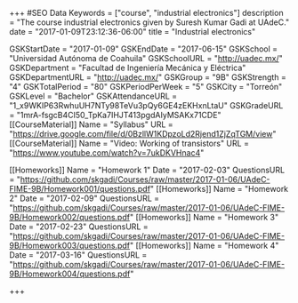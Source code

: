 +++
#SEO Data
Keywords = ["course", "industrial electronics"]
description = "The course industrial electronics given by Suresh Kumar Gadi at UAdeC."
date = "2017-01-09T23:12:36-06:00"
title = "Industrial electronics"

GSKStartDate = "2017-01-09"
GSKEndDate = "2017-06-15"
GSKSchool = "Universidad Autónoma de Coahuila"
GSKSchoolURL = "http://uadec.mx/"
GSKDepartment = "Facultad de Ingeniería Mecánica y Eléctrica"
GSKDepartmentURL = "http://uadec.mx/"
GSKGroup = "9B"
GSKStrength = "4"
GSKTotalPeriod = "80"
GSKPeriodPerWeek = "5"
GSKCity = "Torreón"
GSKLevel = "Bachelor"
GSKAttendanceURL = "1_x9WKIP63RwhuUH7NTy98TeVu3pQy6GE4zEKHxnLtaU"
GSKGradeURL = "1mrA-fsgcB4CI50_TpKa7IHJT413pgdAIyMSAKx71CDE"
[[CourseMaterial]]
    Name = "Syllabus"
    URL = "https://drive.google.com/file/d/0BzllW1KDpzoLd2Rjend1ZjZqTGM/view"
[[CourseMaterial]]
    Name = "Video: Working of transistors"
    URL = "https://www.youtube.com/watch?v=7ukDKVHnac4"

[[Homeworks]]
    Name = "Homework 1"
	Date = "2017-02-03"
    QuestionsURL = "https://github.com/skgadi/Courses/raw/master/2017-01-06/UAdeC-FIME-9B/Homework001/questions.pdf"
[[Homeworks]]
    Name = "Homework 2"
	Date = "2017-02-09"
    QuestionsURL = "https://github.com/skgadi/Courses/raw/master/2017-01-06/UAdeC-FIME-9B/Homework002/questions.pdf"
[[Homeworks]]
    Name = "Homework 3"
	Date = "2017-02-23"
    QuestionsURL = "https://github.com/skgadi/Courses/raw/master/2017-01-06/UAdeC-FIME-9B/Homework003/questions.pdf"
[[Homeworks]]
    Name = "Homework 4"
	Date = "2017-03-16"
    QuestionsURL = "https://github.com/skgadi/Courses/raw/master/2017-01-06/UAdeC-FIME-9B/Homework004/questions.pdf"

	
+++